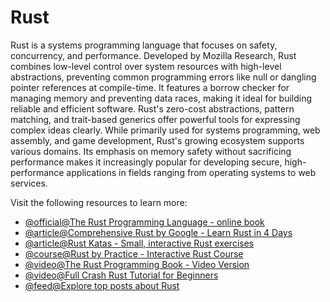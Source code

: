 # Rust

Rust is a systems programming language that focuses on safety, concurrency, and performance. Developed by Mozilla Research, Rust combines low-level control over system resources with high-level abstractions, preventing common programming errors like null or dangling pointer references at compile-time. It features a borrow checker for managing memory and preventing data races, making it ideal for building reliable and efficient software. Rust's zero-cost abstractions, pattern matching, and trait-based generics offer powerful tools for expressing complex ideas clearly. While primarily used for systems programming, web assembly, and game development, Rust's growing ecosystem supports various domains. Its emphasis on memory safety without sacrificing performance makes it increasingly popular for developing secure, high-performance applications in fields ranging from operating systems to web services.

Visit the following resources to learn more:

- [@official@The Rust Programming Language - online book](https://doc.rust-lang.org/book/)
- [@article@Comprehensive Rust by Google - Learn Rust in 4 Days](https://google.github.io/comprehensive-rust/)
- [@article@Rust Katas - Small, interactive Rust exercises](https://rustlings.cool/)
- [@course@Rust by Practice - Interactive Rust Course](https://practice.course.rs/)
- [@video@The Rust Programming Book - Video Version](https://youtube.com/playlist?list=PLai5B987bZ9CoVR-QEIN9foz4QCJ0H2Y8)
- [@video@Full Crash Rust Tutorial for Beginners](https://www.youtube.com/watch?v=R33h77nrMqc&list=PLPoSdR46FgI412aItyJhj2bF66cudB6Qs)
- [@feed@Explore top posts about Rust](https://app.daily.dev/tags/rust?ref=roadmapsh)
